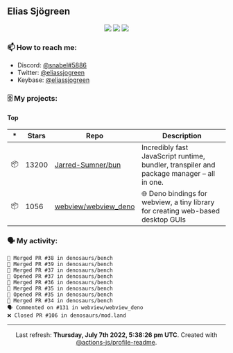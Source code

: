 ## Elias Sjögreen

<p align="center">
  <img src="https://img.shields.io/badge/🎂-dec. 2003-success" />
  <img src="https://img.shields.io/badge/🌎-Stockholm-informational" />
  <img src="https://img.shields.io/badge/👦-He/Him-informational" />
</p>

### 📫 How to reach me:

- Discord: [@snabel#5886](https://discord.com/users/267978757799673866)
- Twitter: [@eliassjogreen](https://twitter.com/eliassjogreen)
- Keybase: [@eliassjogreen](https://keybase.io/eliassjogreen)

### 🗄 My projects:

#### Top
|*|Stars|Repo|Description|
|---|---|---|---|
| 📦 | 13200 | [Jarred-Sumner/bun](https://github.com/Jarred-Sumner/bun) | Incredibly fast JavaScript runtime, bundler, transpiler and package manager – all in one. |
| 📦 | 1056 | [webview/webview_deno](https://github.com/webview/webview_deno) | 🌐 Deno bindings for webview, a tiny library for creating web-based desktop GUIs |

### 🗣 My activity:

```
🎉 Merged PR #38 in denosaurs/bench
🎉 Merged PR #39 in denosaurs/bench
🎉 Merged PR #37 in denosaurs/bench
💪 Opened PR #37 in denosaurs/bench
🎉 Merged PR #36 in denosaurs/bench
🎉 Merged PR #35 in denosaurs/bench
💪 Opened PR #35 in denosaurs/bench
🎉 Merged PR #34 in denosaurs/bench
🗣 Commented on #131 in webview/webview_deno
❌ Closed PR #106 in denosaurs/mod.land
```

------------
<p align="center">Last refresh: <b>Thursday, July 7th 2022, 5:38:26 pm UTC</b>. Created with <a href=https://github.com/marketplace/actions/profile-readme>@actions-js/profile-readme</a>.</p>
